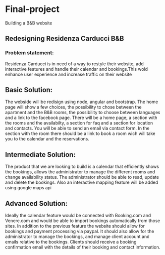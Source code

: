 # Final-project
Building a B&amp;B website

## Redesigning Residenza Carducci B&amp;B

### Problem statement:

Residenza Carducci is in need of a way to restyle their website, add interactive features and handle their calendar and bookings.This wold enhance user experience and increase traffic on their website

## Basic Solution:

The webside will be redisign using node, angular and bootstrap. The home page will show a few choices, the possibility to chose between the apartment and the B&B rooms, the possibility to choose between languages and a link to the facebook page.
There will be a home page, a section with the rooms and the availabilty, a section for faq and a section for location and contacts. You will be able to send an email via contact form. In the section with the room there should be a link to book a room wich will take you to the calendar and the reservations. 


## Intermediate Solution:

The product that we are looking to build is a calendar that efficiently shows the bookings, allows the administrator to manage the different rooms and change availability status. The administrator should be able to read, update and delete the bookings.
Also  an interactive mapping feature will be added using google maps api

## Advanced Solution:

Ideally the calendar feature would be connected with Booking.com and Venere.com and would be able to import bookings automatically from those sites.
In addition to the previous feature the website should allow for bookings and payment processing via paypal.
It should also allow for the administrator to manage the bookings, and manage client account and emails relative to the bookings.
Clients should receive a booking confirmation email with the details of their booking and contact information.

